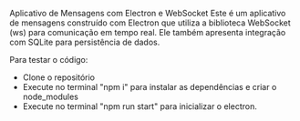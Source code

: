 Aplicativo de Mensagens com Electron e WebSocket
Este é um aplicativo de mensagens construído com Electron que utiliza a biblioteca WebSocket (ws) para comunicação em tempo real. Ele também apresenta integração com SQLite para persistência de dados.

Para testar o código:
- Clone o repositório
- Execute no terminal "npm i" para instalar as dependências e criar o node_modules
- Execute no terminal "npm run start" para inicializar o electron.
